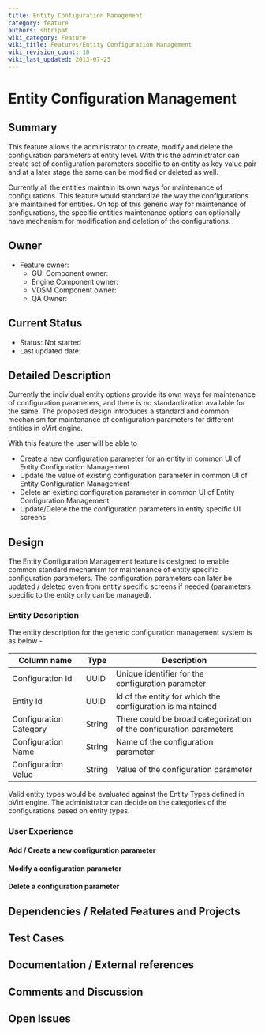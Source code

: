 ```yaml
---
title: Entity Configuration Management
category: feature
authors: shtripat
wiki_category: Feature
wiki_title: Features/Entity Configuration Management
wiki_revision_count: 10
wiki_last_updated: 2013-07-25
---
```


# Entity Configuration Management

## Summary

This feature allows the administrator to create, modify and delete the configuration parameters at entity level. With this the administrator can create set of configuration parameters specific to an entity as key value pair and at a later stage the same can be modified or deleted as well.

Currently all the entities maintain its own ways for maintenance of configurations. This feature would standardize the way the configurations are maintained for entities. On top of this generic way for maintenance of configurations, the specific entities maintenance options can optionally have mechanism for modification and deletion of the configurations.

## Owner

*   Feature owner:
    -   GUI Component owner:
    -   Engine Component owner:
    -   VDSM Component owner:
    -   QA Owner:

## Current Status

*   Status: Not started
*   Last updated date:

## Detailed Description

Currently the individual entity options provide its own ways for maintenance of configuration parameters, and there is no standardization available for the same. The proposed design introduces a standard and common mechanism for maintenance of configuration parameters for different entities in oVirt engine.

With this feature the user will be able to

*   Create a new configuration parameter for an entity in common UI of Entity Configuration Management
*   Update the value of existing configuration parameter in common UI of Entity Configuration Management
*   Delete an existing configuration parameter in common UI of Entity Configuration Management
*   Update/Delete the the configuration parameters in entity specific UI screens

## Design

The Entity Configuration Management feature is designed to enable common standard mechanism for maintenance of entity specific configuration parameters. The configuration parameters can later be updated / deleted even from entity specific screens if needed (parameters specific to the entity only can be managed).

### Entity Description

The entity description for the generic configuration management system is as below -

| Column name            | Type   | Description                                                         |
|------------------------|--------|---------------------------------------------------------------------|
| Configuration Id       | UUID   | Unique identifier for the configuration parameter                   |
| Entity Id              | UUID   | Id of the entity for which the configuration is maintained          |
| Configuration Category | String | There could be broad categorization of the configuration parameters |
| Configuration Name     | String | Name of the configuration parameter                                 |
| Configuration Value    | String | Value of the configuration parameter                                |

Valid entity types would be evaluated against the Entity Types defined in oVirt engine. The administrator can decide on the categories of the configurations based on entity types.

### User Experience

#### Add / Create a new configuration parameter

#### Modify a configuration parameter

#### Delete a configuration parameter

## Dependencies / Related Features and Projects

## Test Cases

## Documentation / External references

## Comments and Discussion


## Open Issues

